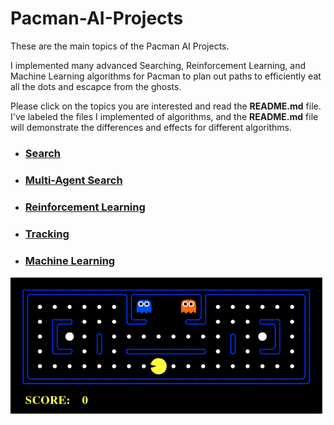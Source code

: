 # Pacman-AI-Projects
These are the main topics of the Pacman AI Projects. 

I implemented many advanced Searching, Reinforcement Learning, and Machine Learning algorithms for Pacman to plan out paths to efficiently eat all the dots and escapce from the ghosts.

Please click on the topics you are interested and read the **README.md** file. I've labeled the files I implemented of algorithms, and the **README.md** file will demonstrate the differences and effects for different algorithms.

- ### [Search](Search)
- ### [Multi-Agent Search](multiagent)
- ### [Reinforcement Learning](reinforcement)
- ### [Tracking](tracking)
- ### [Machine Learning](machinelearning)

<img src="./images/pacman_game.gif">
